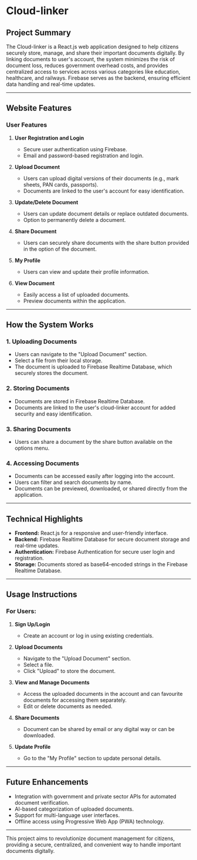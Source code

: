 
# Cloud-linker

## **Project Summary**
The Cloud-linker is a React.js web application designed to help citizens securely store, manage, and share their important documents digitally. By linking documents to user's account, the system minimizes the risk of document loss, reduces government overhead costs, and provides centralized access to services across various categories like education, healthcare, and railways. Firebase serves as the backend, ensuring efficient data handling and real-time updates.

---

## **Website Features**

### **User Features**
1. **User Registration and Login**
   - Secure user authentication using Firebase.
   - Email and password-based registration and login.

2. **Upload Document**
   - Users can upload digital versions of their documents (e.g., mark sheets, PAN cards, passports).
   - Documents are linked to the user's account for easy identification.

3. **Update/Delete Document**
   - Users can update document details or replace outdated documents.
   - Option to permanently delete a document.

4. **Share Document**
   - Users can securely share documents with the share button provided in the option of the document.

5. **My Profile**
   - Users can view and update their profile information.

6. **View Document**
   - Easily access a list of uploaded documents.
   - Preview documents within the application.

---

## **How the System Works**

### **1. Uploading Documents**
- Users can navigate to the "Upload Document" section.
- Select a file from their local storage.
- The document is uploaded to Firebase Realtime Database, which securely stores the document.

### **2. Storing Documents**
- Documents are stored in Firebase Realtime Database.
- Documents are linked to the user's cloud-linker account for added security and easy identification.

### **3. Sharing Documents**
- Users can share a document by the share button available on the options menu.


### **4. Accessing Documents**
- Documents can be accessed easily after logging into the account.
- Users can filter and search documents by name.
- Documents can be previewed, downloaded, or shared directly from the application.

---

## **Technical Highlights**
- **Frontend:** React.js for a responsive and user-friendly interface.
- **Backend:** Firebase Realtime Database for secure document storage and real-time updates.
- **Authentication:** Firebase Authentication for secure user login and registration.
- **Storage:** Documents stored as base64-encoded strings in the Firebase Realtime Database.

---

## **Usage Instructions**

### For Users:
1. **Sign Up/Login**
   - Create an account or log in using existing credentials.

2. **Upload Documents**
   - Navigate to the "Upload Document" section.
   - Select a file.
   - Click "Upload" to store the document.

3. **View and Manage Documents**
   - Access the uploaded documents in the account and can favourite documents for accessing them separately.
   - Edit or delete documents as needed.

4. **Share Documents**
   - Document can be shared by email or any digital way or can be downloaded.

5. **Update Profile**
   - Go to the "My Profile" section to update personal details.

---

## **Future Enhancements**
- Integration with government and private sector APIs for automated document verification.
- AI-based categorization of uploaded documents.
- Support for multi-language user interfaces.
- Offline access using Progressive Web App (PWA) technology.

---

This project aims to revolutionize document management for citizens, providing a secure, centralized, and convenient way to handle important documents digitally.
